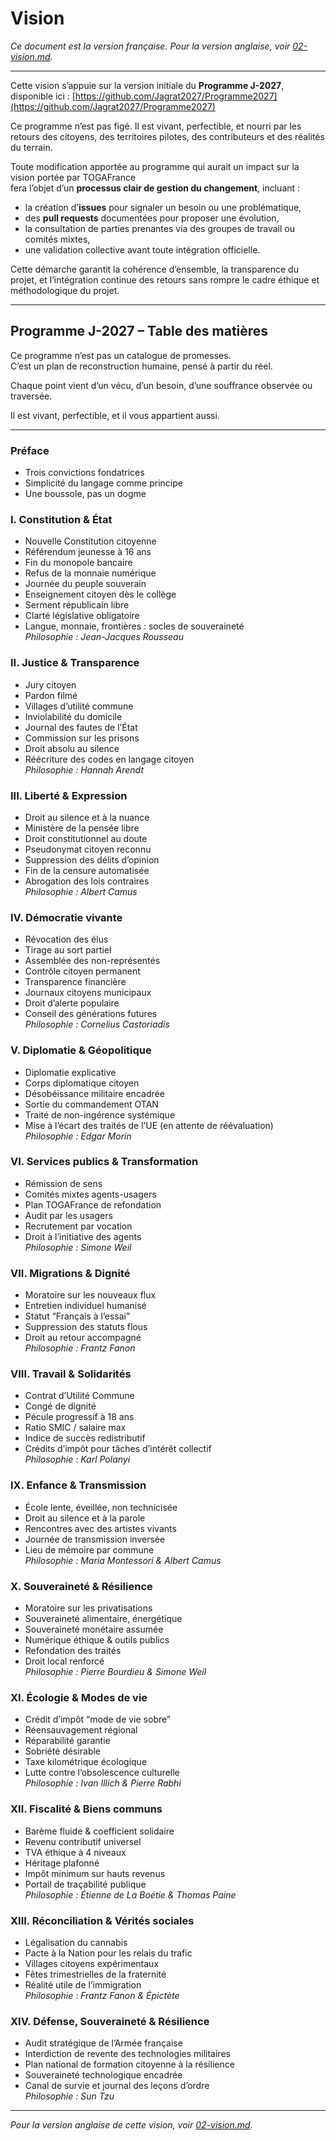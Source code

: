 # Vision

_Ce document est la version française. Pour la version anglaise, voir [02-vision.md](./02-vision.md)._

---

Cette vision s’appuie sur la version initiale du **Programme J-2027**,  
disponible ici : [https://github.com/Jagrat2027/Programme2027](https://github.com/Jagrat2027/Programme2027)

Ce programme n’est pas figé. Il est vivant, perfectible, et nourri par les retours des citoyens, des territoires pilotes, des contributeurs et des réalités du terrain.

Toute modification apportée au programme qui aurait un impact sur la vision portée par TOGAFrance  
fera l’objet d’un **processus clair de gestion du changement**, incluant :

- la création d’**issues** pour signaler un besoin ou une problématique,
- des **pull requests** documentées pour proposer une évolution,
- la consultation de parties prenantes via des groupes de travail ou comités mixtes,
- une validation collective avant toute intégration officielle.

Cette démarche garantit la cohérence d’ensemble, la transparence du projet, et l’intégration continue des retours sans rompre le cadre éthique et méthodologique du projet.

---

## Programme J-2027 – Table des matières

Ce programme n’est pas un catalogue de promesses.  
C’est un plan de reconstruction humaine, pensé à partir du réel.

Chaque point vient d’un vécu, d’un besoin, d’une souffrance observée ou traversée.

Il est vivant, perfectible, et il vous appartient aussi.

---

### Préface

- Trois convictions fondatrices  
- Simplicité du langage comme principe  
- Une boussole, pas un dogme  

### I. Constitution & État

- Nouvelle Constitution citoyenne  
- Référendum jeunesse à 16 ans  
- Fin du monopole bancaire  
- Refus de la monnaie numérique  
- Journée du peuple souverain  
- Enseignement citoyen dès le collège  
- Serment républicain libre  
- Clarté législative obligatoire  
- Langue, monnaie, frontières : socles de souveraineté  
_Philosophie : Jean-Jacques Rousseau_

### II. Justice & Transparence

- Jury citoyen  
- Pardon filmé  
- Villages d’utilité commune  
- Inviolabilité du domicile  
- Journal des fautes de l’État  
- Commission sur les prisons  
- Droit absolu au silence  
- Réécriture des codes en langage citoyen  
_Philosophie : Hannah Arendt_

### III. Liberté & Expression

- Droit au silence et à la nuance  
- Ministère de la pensée libre  
- Droit constitutionnel au doute  
- Pseudonymat citoyen reconnu  
- Suppression des délits d’opinion  
- Fin de la censure automatisée  
- Abrogation des lois contraires  
_Philosophie : Albert Camus_

### IV. Démocratie vivante

- Révocation des élus  
- Tirage au sort partiel  
- Assemblée des non-représentés  
- Contrôle citoyen permanent  
- Transparence financière  
- Journaux citoyens municipaux  
- Droit d’alerte populaire  
- Conseil des générations futures  
_Philosophie : Cornelius Castoriadis_

### V. Diplomatie & Géopolitique

- Diplomatie explicative  
- Corps diplomatique citoyen  
- Désobéissance militaire encadrée  
- Sortie du commandement OTAN  
- Traité de non-ingérence systémique  
- Mise à l’écart des traités de l’UE (en attente de réévaluation)  
_Philosophie : Edgar Morin_

### VI. Services publics & Transformation

- Rémission de sens  
- Comités mixtes agents-usagers  
- Plan TOGAFrance de refondation  
- Audit par les usagers  
- Recrutement par vocation  
- Droit à l’initiative des agents  
_Philosophie : Simone Weil_

### VII. Migrations & Dignité

- Moratoire sur les nouveaux flux  
- Entretien individuel humanisé  
- Statut “Français à l’essai”  
- Suppression des statuts flous  
- Droit au retour accompagné  
_Philosophie : Frantz Fanon_

### VIII. Travail & Solidarités

- Contrat d’Utilité Commune  
- Congé de dignité  
- Pécule progressif à 18 ans  
- Ratio SMIC / salaire max  
- Indice de succès redistributif  
- Crédits d’impôt pour tâches d’intérêt collectif  
_Philosophie : Karl Polanyi_

### IX. Enfance & Transmission

- École lente, éveillée, non technicisée  
- Droit au silence et à la parole  
- Rencontres avec des artistes vivants  
- Journée de transmission inversée  
- Lieu de mémoire par commune  
_Philosophie : Maria Montessori & Albert Camus_

### X. Souveraineté & Résilience

- Moratoire sur les privatisations  
- Souveraineté alimentaire, énergétique  
- Souveraineté monétaire assumée  
- Numérique éthique & outils publics  
- Refondation des traités  
- Droit local renforcé  
_Philosophie : Pierre Bourdieu & Simone Weil_

### XI. Écologie & Modes de vie

- Crédit d’impôt “mode de vie sobre”  
- Réensauvagement régional  
- Réparabilité garantie  
- Sobriété désirable  
- Taxe kilométrique écologique  
- Lutte contre l’obsolescence culturelle  
_Philosophie : Ivan Illich & Pierre Rabhi_

### XII. Fiscalité & Biens communs

- Barème fluide & coefficient solidaire  
- Revenu contributif universel  
- TVA éthique à 4 niveaux  
- Héritage plafonné  
- Impôt minimum sur hauts revenus  
- Portail de traçabilité publique  
_Philosophie : Étienne de La Boétie & Thomas Paine_

### XIII. Réconciliation & Vérités sociales

- Légalisation du cannabis  
- Pacte à la Nation pour les relais du trafic  
- Villages citoyens expérimentaux  
- Fêtes trimestrielles de la fraternité  
- Réalité utile de l’immigration  
_Philosophie : Frantz Fanon & Épictète_

### XIV. Défense, Souveraineté & Résilience

- Audit stratégique de l’Armée française  
- Interdiction de revente des technologies militaires  
- Plan national de formation citoyenne à la résilience  
- Souveraineté technologique encadrée  
- Canal de survie et journal des leçons d’ordre  
_Philosophie : Sun Tzu_

---

*Pour la version anglaise de cette vision, voir [02-vision.md](./02-vision.md).*
